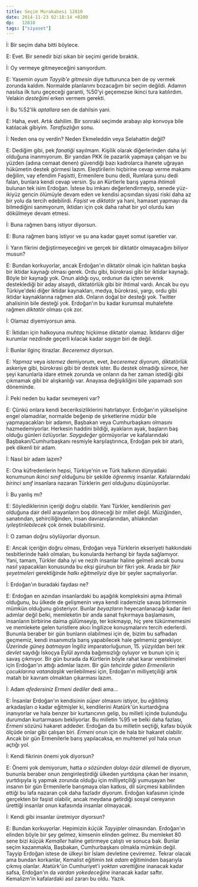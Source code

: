 ```yaml
---
title: Seçim Murakabesi 12810
date: 2014-11-23 02:18:14 +0200
dp:   12810
tags: ["siyaset"]
---
```


İ: Bir seçim daha bitti böylece.

E: Evet. Bir senedir bizi sıkan bir seçimi geride bıraktık.

İ: Oy vermeye gitmeyeceğini sanıyordum.

E: Yasemin *oyum Tayyib'e gitmesin* diye tutturunca ben de oy vermek zorunda kaldım. Normalde planlarımı bozacağım bir seçim değildi.  Adamın nasılsa ilk turu geçeceği garanti, %50'yi geçemezse ikinci tura katılırdım. Velakin *desteğimi* erken vermem gerekti.

İ: Bu %52'lik *aptallara* sen de dahilsin yani.

E: Haha, evet. Artık dahilim. Bir sonraki seçimde arabayı alıp konvoya bile katılacak gibiyim. *Tarafsızlığın* sonu.

İ: Neden ona oy verdin? Neden Ekmeleddin veya Selahattin değil?

E: Dediğim gibi, pek *fanatiği* sayılmam. Kişilik olarak diğerlerinden daha iyi olduğuna inanmıyorum. Bir yandan PKK ile pazarlık yapmaya çalışan ve bu yüzden (adına cemaat denen) güvendiği bazı kadrolarca ihanete uğrayan hükümetin destek görmesi lazım. Eleştirilerin hiçbirine cevap verme makamı değilim, vay efendim Faşistti, Ermenilere bunu dedi, Rumlara şunu dedi falan, bunlara kendi cevap versin. Şu an Kürtlerle barış yapma *ihtimali* bulunan tek isim Erdoğan. İstese bu imkanı değerlendirmeyip, senede yüz-ikiyüz gencin ölümüyle devam eden ve kendisi açısından siyasi riski daha az bir yolu da tercih edebilirdi. *Faşist* ve *diktatör* ya hani, hamaset yapmayı da bilmediğini sanmıyorum, iktidarı için çok daha rahat bir yol olurdu kan dökülmeye devam etmesi.

İ: Buna rağmen barış istiyor diyorsun.

E: Buna rağmen barış istiyor ve şu ana kadar gayet somut işaretler var.

İ: Yarın fikrini değiştirmeyeceğini ve gerçek bir diktatör olmayacağını biliyor musun?

E: Bundan korkuyorlar, ancak Erdoğan'ın diktatör olmak için halktan başka bir iktidar kaynağı olması gerek. Ordu gibi, bürokrasi gibi bir iktidar kaynağı. Böyle bir kaynağı yok. Onun aldığı oyu, ordunun da içten severek desteklediği bir aday alsaydı, diktatörlük gibi bir ihtimal vardı. Ancak bu oyu Türkiye'deki diğer iktidar kaynakları, medya, bürokrasi, yargı, ordu gibi iktidar kaynaklarına rağmen aldı.  Onların doğal bir desteği yok. Twitter ahalisinin bile desteği yok.  Erdoğan'ın bu kadar kurumsal muhalefete rağmen *diktatör* olması çok zor.

İ: Olamaz diyemiyorsun ama.

E: İktidarı için halkoyuna *muhtaç* hiçkimse diktatör olamaz.  İktidarını diğer kurumlar nezdinde geçerli kılacak kadar *saygın* biri de değil.

İ: Bunlar ilginç itirazlar. *Beceremez* diyorsun.

E: *Yapmaz* veya *istemez* demiyorum, evet, *beceremez* diyorum, diktatörlük askeriye gibi, bürokrasi gibi bir destek ister. Bu destek olmadığı sürece, her şeyi kanunlarla idare etmek zorunda ve onların da her zaman istediği gibi çıkmamak gibi bir alışkanlığı var. Anayasa değişikliğini bile yapamadı son döneminde.

İ: Peki neden bu kadar sevmeyeni var?

E: Çünkü onlara kendi beceriksizliklerini hatırlatıyor. Erdoğan'ın yükselişine engel olamadılar, normalde beğenip de şirketlerine müdür bile yapmayacakları bir adamın, Başbakan veya Cumhurbaşkanı olmasını hazmedemiyorlar. Herkesin haddini bildiği, ayakların ayak, başların baş olduğu günleri özlüyorlar. *Saygıdeğer* görmüyorlar ve kafalarındaki Başbakan/Cumhurbaşkanı resmiyle karşılaştırınca, Erdoğan pek bir atarlı, pek dikenli bir adam.

İ: Nasıl bir adam lazım?

E: Ona küfredenlerin hepsi, Türkiye'nin ve Türk halkının dünyadaki konumunun *ikinci sınıf* olduğunu bir şekilde *öğrenmiş* insanlar.  Kafalarındaki *birinci sınıf* insanlara nazaran Türklerin *geri* olduğunu düşünüyorlar.

İ: Bu yanlış mı?

E: Söylediklerinin içeriği doğru olabilir. Yani Türkler, kendilerinin *geri* olduğuna dair delil arayanların boş döneceği bir millet değil. Müziğinden, sanatından, şehirciliğinden, insan davranışlarından, ahlakından *iyileştirilebilecek* çok örnek bulabilirsiniz.

İ: O zaman doğru söylüyorlar diyorsun.

E: Ancak içeriğin doğru olması, Erdoğan veya Türklerin ekseriyeti hakkındaki tesbitlerinde haklı olmaları, bu konularda herhangi bir fayda sağlamıyor. Yani, tamam, Türkler daha iyi ve nezih insanlar haline gelmeli ancak bunu nasıl yapacakları konusunda bu ekşi güruhun bir fikri yok. Arada bir *fikir şeyetmeleri* gerektiğinde *halkı eğitmeliyiz* diye bir şeyler saçmalıyorlar.

İ: Erdoğan'ın buradaki faydası ne?

E: Erdoğan en azından insanlardaki bu aşağılık kompleksini aşma ihtimali olduğunu, bu ülkede de gelişmenin veya kendi irademizle savaş bitirmenin mümkün olduğunu gösteriyor. Bunlar *beyazların* heyecanlanacağı kadar ileri adımlar değil belki, memleketin bir anda sanat fışkırmaya başlamasını, insanların birbirine daima gülümseyip, ter kokmayıp, hiç yere tükürmemesini ve memlekete gelen turistlere akıcı İngilizce konuşmalarını tercih ederlerdi. Bununla beraber bir gün bunların olabilmesi için de, bizim bu safhadan geçmemiz, kendi insanımızla barış yapabilecek hale gelmemiz gerekiyor. *Üzerinde güneş batmayan* İngiliz imparatorluğunun, 15. yüzyıldan beri *tek devlet* saydığı İskoçya Eylül ayında bağımsızlığı oyluyor ve bunun için iç savaş çıkmıyor. Bir gün burada da Kürtlerin böyle rahat karar verebilmeleri için Erdoğan'ın attığı adımlar lazım. Bir gün *tehcirde giden Ermenilerin çocuklarına vatandaşlık* verilebilmesi için, Erdoğan'ın milliyetçiliği artık matah bir kavram olmaktan çıkarması lazım.

İ: Adam *afedersiniz Ermeni dediler* dedi ama...

E: İnsanlar Erdoğan'ın kendisinin *süper* olmasını istiyor, bu *eğitilmiş* arkadaşları o kadar eğitmişler ki, kendilerini Atatürk'ün kurtardığına inanıyorlar ve hala benzer bir kurtarıcının gelip, bu milleti içinde bulunduğu durumdan kurtarmasını bekliyorlar. Bu milletin %95 ve belki daha fazlası, *Ermeni* sözünü hakaret addeder. Erdoğan da bu milletin seçtiği, kafası büyük ölçüde onlar gibi çalışan biri. *Ermeni* onun için de hala bir hakaret olabilir. Ancak bir gün Ermenilerle barış yapılacaksa, en muhtemel yol hala onun açtığı yol.

İ: Kendi fikrinin önemi yok diyorsun?

E: Önemi yok demiyorum, hatta *o sözünden dolayı özür dilemeli* de diyorum, bununla beraber onun zenginleştirdiği ülkeden yurtdışına çıkan her insanın, yurtdışıyla iş yapmak zorunda olduğu için milliyetçiliği yumuşayan her insanın bir gün Ermenilerle barışmaya olan katkısı, dil sürçmesi kabilinden ettiği bu lafa nazaran çok daha fazladır diyorum. Erdoğan kafasının içinde gerçekten bir faşist olabilir, ancak meydana getirdiği sosyal cereyanın ürettiği insanlar onun kafasında insanlar olmayacak.  

İ: Kendi gibi insanlar üretmiyor diyorsun?

E: Bundan korkuyorlar. Hepimizin *küçük Tayyipler* olmasından.  Erdoğan'ın elinden böyle bir şey gelmez, kimsenin elinden gelmez. Bu memleket 80 sene bizi *küçük Kemaller* haline getirmeye çalıştı ve sonuca bak. Bunlar seçim kazanmakla, Başbakan, Cumhurbaşkanı olmakla mümkün değil. Tayyip Erdoğan istese de ülkeyi bir İslam devletine çeviremez. Tekrar olacak ama bundan korkanlar, Kemalist eğitimin *tek adam* eğitiminden başarıyla çıkmış olanlar. Atatürk'ün Cumhuriyet'i *yoktan varettiğine* inanacak kadar safsa, Erdoğan'ın da *vardan yokedeceğine* inanacak kadar saftır. Kemalizm'in kafalardaki asıl zararı bu oldu. Yazık.
